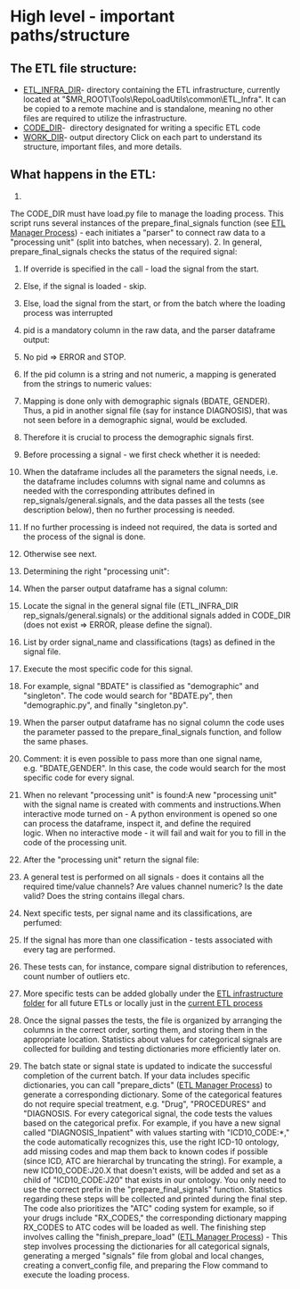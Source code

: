 # High level - important paths/structure
## The ETL file structure:
- [ETL_INFRA_DIR](ETL_INFRA_DIR.md)- directory containing the ETL infrastructure, currently located at "$MR_ROOT\Tools\RepoLoadUtils\common\ETL_Infra". It can be copied to a remote machine and is standalone, meaning no other files are required to utilize the infrastructure.  
- [CODE_DIR](CODE_DIR.md)-  directory designated for writing a specific ETL code
- [WORK_DIR](WORK_DIR.md)- output directory
Click on each part to understand its structure, important files, and more details.
## What happens in the ETL:
1. 
The CODE_DIR must have load.py file to manage the loading process. This script runs several instances of the prepare_final_signals function (see [ETL Manager Process](../ETL%20Tutorial/03.Finalize%20Load)) - each initiates a "parser" to connect raw data to a "processing unit" (split into batches, when necessary).
2. In general, prepare_final_signals checks the status of the required signal:
  
1. If override is specified in the call - load the signal from the start.
  
2. Else, if the signal is loaded - skip.
  
3. Else, load the signal from the start, or from the batch where the loading process was interrupted
3. pid is a mandatory column in the raw data, and the parser dataframe output:
  
1. No pid => ERROR and STOP.
  
2. If the pid column is a string and not numeric, a mapping is generated from the strings to numeric values:
    
1. Mapping is done only with demographic signals (BDATE, GENDER). Thus, a pid in another signal file (say for instance DIAGNOSIS), that was not seen before in a demographic signal, would be excluded.
    
2. Therefore it is crucial to process the demographic signals first.
1. Before processing a signal - we first check whether it is needed:
  
1. When the dataframe includes all the parameters the signal needs, i.e. the dataframe includes columns with signal name and columns as needed with the corresponding attributes defined in rep_signals/general.signals, and the data passes all the tests (see description below), then no further processing is needed. 
  
2. If no further processing is indeed not required, the data is sorted and the process of the signal is done.
  
3. Otherwise see next.
3. Determining the right "processing unit":
  
1. When the parser output dataframe has a signal column:
    
1. Locate the signal in the general signal file (ETL_INFRA_DIR rep_signals/general.signals) or the additional signals added in CODE_DIR (does not exist => ERROR, please define the signal).
    
2. List by order signal_name and classifications (tags) as defined in the signal file.
    
3. Execute the most specific code for this signal.
    
4. For example, signal "BDATE" is classified as "demographic" and "singleton". The code would search for "BDATE.py", then "demographic.py", and finally "singleton.py". 
  
4. When the parser output dataframe has no signal column the code uses the parameter passed to the prepare_final_signals function, and follow the same phases.
    
1. Comment: it is even possible to pass more than one signal name, e.g. "BDATE,GENDER". In this case, the code would search for the most specific code for every signal.
0. When no relevant "processing unit" is found:A new "processing unit" with the signal name is created with comments and instructions.When interactive mode turned on - A python environment is opened so one can process the dataframe, inspect it, and define the required logic. When no interactive mode - it will fail and wait for you to fill in the code of the processing unit.
1. After the "processing unit" return the signal file:
  
1. A general test is performed on all signals - does it contains all the required time/value channels? Are values channel numeric? Is the date valid? Does the string contains illegal chars.
  
2. Next specific tests, per signal name and its classifications, are perfumed:
    
1. If the signal has more than one classification - tests associated with every tag are performed.
    
2. These tests can, for instance, compare signal distribution to references, count number of outliers etc.
    
3. More specific tests can be added globally under the [ETL infrastructure folder](ETL_INFRA_DIR.md) for all future ETLs or locally just in the [current ETL process](CODE_DIR.md)
2. Once the signal passes the tests, the file is organized by arranging the columns in the correct order, sorting them, and storing them in the appropriate location. Statistics about values for categorical signals are collected for building and testing dictionaries more efficiently later on.
3. The batch state or signal state is updated to indicate the successful completion of the current batch.
If your data includes specific dictionaries, you can call "prepare_dicts" ([ETL Manager Process](../ETL%20Tutorial/03.Finalize%20Load)) to generate a corresponding dictionary.
Some of the categorical features do not require special treatment, e.g. "Drug", "PROCEDURES" and "DIAGNOSIS. For every categorical signal, the code tests the values based on the categorical prefix. For example, if you have a new signal called "DIAGNOSIS_Inpatient" with values starting with "ICD10_CODE:*," the code automatically recognizes this, use the right ICD-10 ontology, add missing codes and map them back to known codes if possible (since ICD, ATC are hierarchal by truncating the string). For example, a new ICD10_CODE:J20.X that doesn't exists, will be added and set as a child of "ICD10_CODE:J20" that exists in our ontology. You only need to use the correct prefix in the "prepare_final_signals" function. Statistics regarding these steps will be collected and printed during the final step. The code also prioritizes the "ATC" coding system for example, so if your drugs include "RX_CODES," the corresponding dictionary mapping RX_CODES to ATC codes will be loaded as well.
The finishing step involves calling the "finish_prepare_load" ([ETL Manager Process](../ETL%20Tutorial/03.Finalize%20Load)) - This step involves processing the dictionaries for all categorical signals, generating a merged "signals" file from global and local changes, creating a convert_config file, and preparing the Flow command to execute the loading process.
 
